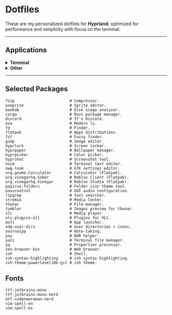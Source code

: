 # Dotfiles

These are my personalized dotfiles for **Hyprland**, optimized for performance and simplicity with focus on the terminal.

---

## Applications

<details>
<summary><strong>Terminal</strong></summary>

- **[Eza](https://github.com/eza-community/eza)** - Modern alternative of ls.
- **[Foot](https://codeberg.org/dnkl/foot)** - Terminal emulator.
- **[fzf](https://github.com/junegunn/fzf)** - Fuzzy finder.
- **[Neovim](https://github.com/neovim/neovim)** - Terminal text editor.
- **[Tmux](https://github.com/tmux/tmux)** - Terminal multiplexer.
- **[Yazi](https://github.com/sxyazi/yazi)** - Terminal File Manager.
- **[zsh](https://github.com/zsh-users/zsh)** - Shell.
- **[zsh-syntax-highlighting](https://github.com/zsh-users/zsh-syntax-highlighting)** - Syntax highlighting.
- **[zsh-theme-powerlevel10k-git](https://github.com/romkatv/powerlevel10k)** - Theme.

</details>

<details>
<summary><strong>Other</strong></summary>

- **[Aseprite](https://github.com/aseprite/aseprite)** - Sprite editor.
- **[Discord](https://discord.com/)** - It's discord.
- **[Flatpak](https://flatpak.org/)** - Apps distributions for Linux.
    - **[Calculator](https://github.com/GNOME/gnome-calculator)** - A Calculator.
    - **[Vinegar](https://vinegarhq.org/)** - Roblox Studio for Linux.
    - **[Sober](https://sober.vinegarhq.org/#introducing-sober)** - Roblox for Linux.
- **[Gimp](https://www.gimp.org/)** - Image editor.
- **[Hyprlock](https://github.com/hyprwm/hyprlock)** - Locks your screen.
- **[Hyprpaper](https://github.com/hyprwm/hyprpaper)** - Manages Wayland wallpapers.
- **[Hyprpicker](https://github.com/hyprwm/hyprpicker)** - Wayland color picker.
- **[Hyprshot](https://github.com/hyprwm/hyprshot)** - Advanced screenshot utility.
- **[nwg-look](https://github.com/nwg-piotr/nwg-look)** - GTK3 Settings editor.
- **[Papirus Folders](https://github.com/PapirusDevelopmentTeam/papirus-folders)** - Folder icon color changer.
- **[Pavucontrol](https://freedesktop.org/software/pulseaudio/pavucontrol)** - GUI Audio configuration.
- **[Stremio](https://www.stremio.com/)** - Media center.
- **[Thunar](https://docs.xfce.org/xfce/thunar/start)** - Lightweight file manager.
- **[VLC](https://www.videolan.org/vlc/)** - Media player.
- **[Wofi](https://github.com/SimplyCEO/wofi)** - Minimalist Wayland application launcher and menu.
- **[Xournal++](https://github.com/xournalpp/xournalpp)** - Notetaking.
- **[Zen Browser](https://github.com/zen-browser/desktop)** - Zen Browser is a Firefox-based 'Browser' (yhea, crazy).

</details>

---

## Selected Packages

```text
7zip                        # Compressor.
aseprite                    # Sprite editor.
baobab                      # Disk usage analyzer.
cargo                       # Rust package manager.
discord                     # It's Discord.
eza                         # Modern ls.
fd                          # Finder.
flatpak                     # Apps distributions.
fzf                         # Fuzzy finder.
gimp                        # Image editor.
hyprlock                    # Screen locker.
hyprpaper                   # Wallpaper manager.
hyprpicker                  # Color picker.
hyprshot                    # Screenshot tool.
nvim                        # Terminal text editor. 
nwg-look                    # GTK settings editor.
org.gnome.Calculator        # Calculator (Flatpak).
org.vinegarhq.Sober         # Roblox Client (Flatpak).
org.vinegarhq.Vinegar       # Roblox Studio (Flatpak).
papirus-folders             # Folder icon theme tool.
pavucontrol                 # GUI audio configuration.
ripgrep                     # Text searcher.
stremio                     # Media Center.
thunar                      # File manager.
tumbler                     # Images preview for thunar.
vlc                         # Media player.
vlc-plugins-all             # Plugins for VLC.
wofi                        # App launcher.
xdg-user-dirs               # User directories + icons.
xournalpp                   # Note-taking.
yay                         # AUR helper.
yazi                        # Terminal file manager.
yq                          # Properties processor.
zen-browser-bin             # Web browser.
zsh                         # Shell.
zsh-syntax-highlighting     # zsh syntax highlighting.
zsh-theme-powerlevel10k-git # zsh theme.
```

## Fonts

```text
ttf-jetbrains-mono
ttf-jetbrains-mono-nerd
otf-codenewroman-nerd
vim-spell-en
vim-spell-es
```
